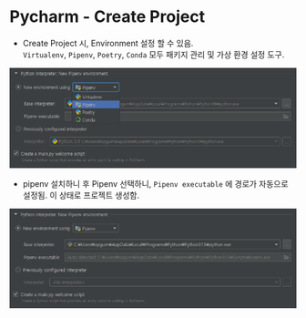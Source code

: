 # Pycharm - Create Project
- Create Project 시, Environment 설정 할 수 있음. </br>
`Virtualenv`, `Pipenv`, `Poetry`, `Conda` 모두 패키지 관리 및 가상 환경 설정 도구.

![Environment 설정](images/select-env.png)

- pipenv 설치하니 후 Pipenv 선택하니, `Pipenv executable` 에 경로가 자동으로 설정됨. 이 상태로 프로젝트 생성함.

![설정 환경](images/env-setting.png)